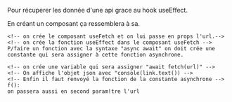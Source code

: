 Pour récuperer les donnée d'une api grace au hook useEffect.


En créant un composant  ça ressemblera à sa.

    <!-- on crée le composant useFetch et on lui passe en props l'url.-->
    <!-- on crée la fonction useEffect dans le composant useFetch -->
    P/faire un fonction avec la syntaxe "async await" on doit crée une constante qui sera assigner à cette fonction asynchrone.

    <!-- on crée une variable qui sera assigner "await fetch(url)" -->
    <!-- On affiche l'objet json avec "console(link.text()) -->
    <!-- Enfin il faut renvoyé la fonction de la constante asynchrone -->
    f():
    on passera aussi en second param!tre l'url